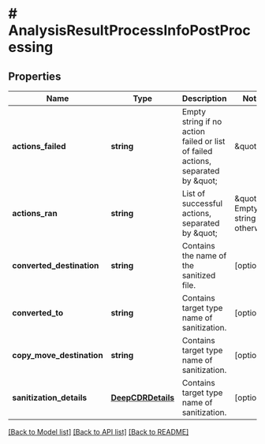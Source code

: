 # # AnalysisResultProcessInfoPostProcessing

## Properties

Name | Type | Description | Notes
------------ | ------------- | ------------- | -------------
**actions_failed** | **string** | Empty string if no action failed or list of failed actions, separated by \&quot;|\&quot;. | [optional] 
**actions_ran** | **string** | List of successful actions, separated by \&quot;|\&quot;. Empty string if otherwise. | [optional] 
**converted_destination** | **string** | Contains the name of the sanitized file. | [optional] 
**converted_to** | **string** | Contains target type name of sanitization. | [optional] 
**copy_move_destination** | **string** | Contains target type name of sanitization. | [optional] 
**sanitization_details** | [**DeepCDRDetails**](DeepCDRDetails.md) | Contains target type name of sanitization. | [optional] 

[[Back to Model list]](../../README.md#documentation-for-models) [[Back to API list]](../../README.md#documentation-for-api-endpoints) [[Back to README]](../../README.md)


